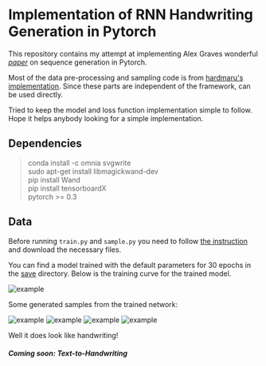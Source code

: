 # Implementation of RNN Handwriting Generation in Pytorch

This repository contains my attempt at implementing Alex Graves wonderful *[paper](https://arxiv.org/abs/1308.0850)* on sequence generation in Pytorch. 

Most of the data pre-processing and sampling code is from [hardmaru's implementation](https://github.com/hardmaru/write-rnn-tensorflow). Since these parts are independent of the framework, can be used directly.

Tried to keep the model and loss function implementation simple to follow. Hope it helps anybody looking for a simple implementation.

## Dependencies
> conda install -c omnia svgwrite\
> sudo apt-get install libmagickwand-dev\
> pip install Wand\
> pip install tensorboardX\
> pytorch >= 0.3

## Data
Before running `train.py` and `sample.py` you need to follow [the instruction](https://github.com/hardmaru/write-rnn-tensorflow#training) and download the necessary files.

You can find a model trained with the default parameters for 30 epochs in the [save](https://github.com/naba89/RNN-Handwriting-Generation-Pytorch/tree/master/save) directory. Below is the training curve for the trained model.

![example](https://rawgit.com/naba89/RNN-Handwriting-Generation-Pytorch/master/loss.png)

Some generated samples from the trained network:


![example](https://rawgit.com/naba89/RNN-Handwriting-Generation-Pytorch/master/output/sample.color.svg)
![example](https://rawgit.com/naba89/RNN-Handwriting-Generation-Pytorch/master/output/sample1.color.svg)
![example](https://rawgit.com/naba89/RNN-Handwriting-Generation-Pytorch/master/output/sample2.color.svg)
![example](https://rawgit.com/naba89/RNN-Handwriting-Generation-Pytorch/master/output/sample3.color.svg)

Well it does look like handwriting! 

##### Coming soon: Text-to-Handwriting
